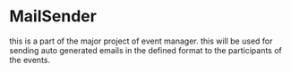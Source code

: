 # MailSender
this is a part of the major project of event manager. this will be used for sending auto generated emails in the defined format to the participants of the events.
